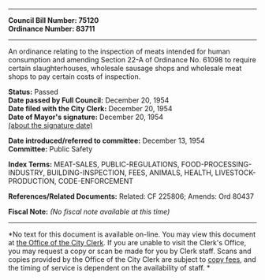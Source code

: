 * * * * *  
  
**Council Bill Number: [](#h0)[](#h2)75120**   
**Ordinance Number: 83711**  
  
* * * * *  
  
An ordinance relating to the inspection of meats intended for human consumption and amending Section 22-A of Ordinance No. 61098 to require certain slaughterhouses, wholesale sausage shops and wholesale meat shops to pay certain costs of inspection.  
  
**Status:** Passed   
**Date passed by Full Council:** December 20, 1954   
**Date filed with the City Clerk:** December 20, 1954   
**Date of Mayor's signature:** December 20, 1954   
[(about the signature date)](/~public/approvaldate.htm)   
  
  
**Date introduced/referred to committee:** December 13, 1954   
**Committee:** Public Safety   
  
**Index Terms:** MEAT-SALES, PUBLIC-REGULATIONS, FOOD-PROCESSING-INDUSTRY, BUILDING-INSPECTION, FEES, ANIMALS, HEALTH, LIVESTOCK-PRODUCTION, CODE-ENFORCEMENT  
  
**References/Related Documents:** Related: CF 225806; Amends: Ord 80437  
  
**Fiscal Note:** *(No fiscal note available at this time)*  
  
* * * * *  
  
*No text for this document is available on-line. You may view this document at [the Office of the City Clerk](http://www.seattle.gov/leg/clerk/contactUs.htm). If you are unable to visit the Clerk's Office, you may request a copy or scan be made for you by Clerk staff. Scans and copies provided by the Office of the City Clerk are subject to [copy fees](http://clerk.seattle.gov/~public/clerkfees.htm), and the timing of service is dependent on the availability of staff. *  
  
  
